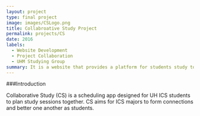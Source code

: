 ```yaml
---
layout: project
type: final project
image: images/CSLogo.png
title: Collabroative Study Project
permalink: projects/CS
date: 2016
labels:
  - Website Development
  - Project Collaboration
  - UHM Studying Group
summary: It is a website that provides a platform for students study together and make friends 
---
```


###Introduction

Collaborative Study (CS) is a scheduling app designed for UH ICS students to plan study sessions together. CS aims for ICS majors to form connections and better one another as students.


